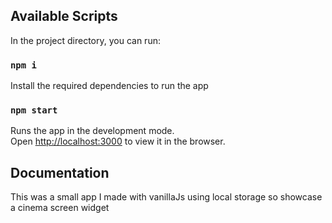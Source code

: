 ## Available Scripts

In the project directory, you can run:

### `npm i`

Install the required dependencies to run the app

### `npm start`

Runs the app in the development mode.<br />
Open [http://localhost:3000](http://localhost:3000) to view it in the browser.

## Documentation

This was a small app I made with vanillaJs using local storage so showcase a cinema screen widget
